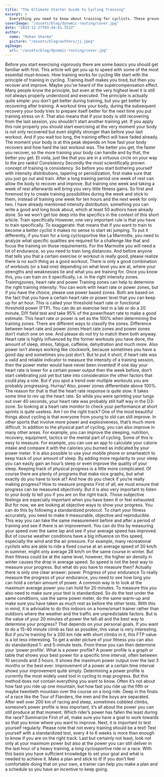 ```yaml
---
title: "The Ultimate Starter Guide to Cycling Training"
excerpt: >
  Everything you need to know about training for cyclists. These ground rules should be common knowledge for every cyclist who will start training!
coverImage: "/assets/blog/dynamic-routing/cover.jpg"
date: "2023-12-27T03:44:41.352Z"
author:
  name: "Rohan Sharma"
  picture: "/assets/blog/authors/jj.jpeg"
ogImage:
  url: "/assets/blog/dynamic-routing/cover.jpg"
---
```


Before you start exercising vigorously there are some basics you should get familiar with first. This article will get you up to speed with some of the most essential must-knows.
How training works for cycling
We start with the principle of training in cycling. Training itself makes you tired, but then you recover and improve. Maybe you’ve heard of the supercompensation effect. Many people know the principle, but even at the very highest level it is still not always properly understood and executed. The principle is actually quite simple: you don’t get better during training, but you get better by recovering after training. A workout tires your body, during the subsequent recovery your body tries to prepare itself better for the next time you put training stress on it. That also means that if your body is still recovering from the last session, you shouldn’t start another training yet.
If you apply this rule properly you should start exercising at the very moment your body is not only recovered but even slightly stronger than before your last workout. And if you wait too long, the training effect will have faded already. The moment your body is at this peak depends on how fast your body recovers and how hard the last workout was. The better you get, the faster you recover, so the more training your body can handle and by that, the better you get. Et voila, just like that you are in a virtuous circle on your way to the pro ranks!
Consistency
Secondly the most scientifically proven concept of training is consistency. So before you start bothering yourself with intensity distributions, tapering or periodization, first make sure that you just go out and train. After a long training period one week of rest can allow the body to recover and improve. But training one week and taking a week of rest afterwards will bring you very little fitness gains. So first and foremost try to create training possibilities during the week and stick to them, instead of training one week for ten hours and the next week for only two. I have already mentioned intensity distribution, something you can write a good and long book about, which at least 50 authors have already done. So we won’t get too deep into the specifics in the context of this short article.
Train specifically
However, one very important rule is that you have to train specifically. To exaggerate: that means that if you want to train to become a better cyclist it makes no sense to start ski jumping. To put it differently, if you train for a long cyclosportive like La Marmotte, you need to analyze what specific qualities are required for a challenge like that and focus the training on those requirements. For the Marmotte you will need a lot of endurance, so you need to train long distances. And before anyone that tells you that a certain exercise or workout is really good, please realize there is no such thing as a good workout. There is only a good combination of workouts (or a bad one) depending on what level you are at, where your strengths and weaknesses lie and what you are training for. Once you know this, you can train on it specifically, i.e. in the right intensity zones.
Trainingzones, heart rate and power
Training zones can help to determine the right training intensity. You can work with heart rate or power zones, but if you have the choice, please use power based zones. Both are based on the fact that you have a certain heart rate or power level that you can keep up for an hour. This is called your threshold heart rate or functional threshold power (FTP). You can do an exercise test in a lab or do a 20 minute, DIY field test and take 95% of the power/heart rate to make a good estimate. This heart rate or power is set as the 100% when determining the training zones. There are different ways to classify the zones.
Difference between heart rate and power zones
Heart rate zones and power zones don’t match one on one. And please do not try to match them both anyway. Heart rate is highly influenced by the former workouts you have done, the amount of sleep, stress, fatigue, caffeine, dehydration and much more. Also power isn’t always working like clockwork, because sometimes you have a good day and sometimes you just don’t. But to put it short, if heart rate was a valid and reliable indicator to measure the intensity of a training session, then the power meter would have never been invented!
If one day your heart rate is lower for a certain power output then the week before, don’t start celebrating just yet but take into consideration the other factors that could play a role. But if you spot a trend over multiple workouts you are probably progressing. Hurray! Also, power zones differentiate above 100%. The reason for that is that the heart rate response is quite slow. It takes some time to rev up the heart rate. So while you were sprinting your lungs out over 40 seconds, your heart rate was probably still half way in the D3-zone. So looking at a heart rate monitor to check your performance at short sprints is quite useless.
Am I on the right track?
One of the most beautiful things about cycling is that everyone from young to old can still improve. In other sports that involve more power and explosiveness, that’s much more difficult. In addition to the physical part of cycling, you can also improve in many other areas. For example, you can improve the sleeping, nutrition, recovery, equipment, tactics or the mental part of cycling.
Some of this is easy to measure. For example, you can use an app to calculate your calorie intake and compare it with the calories you burned as indicated by your power meter. It is also possible to use your mobile phone or smartwatch to keep track of your amount of sleep. By adding more regularity to your sleep you can easily gain an hour’s sleep or even improve the quality of your sleep.
Keeping track of physical progress is a little more complicated. Of course there are plenty of programs that make nice graphs, but what exactly do you have to look at? And how do you check if you’re really making progress?
How to measure progress
First of all, we must ensure that progress can be measured objectively. But it is also very important to listen to your body to tell you if you are on the right track. Those subjective feelings are especially important when you have been ill or feel exhausted. But for now, we are looking at objective ways to show your progress. You can do this by following a standardized protocol. To chart your fitness accurately, you need to make it measurable, objective and reproducible. This way you can take the same measurement before and after a period of training and see if there is an improvement.
You can do this by measuring your speed over the same lap and see if your average speed has improved. But of course weather conditions have a big influence on this speed, especially the wind and the air pressure. For example, many recreational cyclists who are able to ride a fixed course at an average speed of 30 km/h in summer, might only average 28 km/h on the same course in winter. But their fitness could be at the same level, however, the higher air density in winter causes the drop in average speed. So speed is not the best way to measure your progress. But what do you have to measure then? Actually there is only one clear answer: power.
Progress of your endurance
To really measure the progress of your endurance, you need to see how long you can hold a certain amount of power. A common way is to look at the maximum average power you can hold for 20 minutes. To measure this you also need to make sure your test is standardized. So do the test under the same conditions, use the same power meter, do the same warm-up and make sure you have taken as much rest as before the other tests. With this in mind, it is advisable to do this indoors on a home/smart trainer rather than outdoors where the weather and the traffic are unpredictable factors.
But is the value of your 20 minutes of power the tell-all and the best way to determine your progress? That depends on your personal goals. If you want to do a 15-40 minute climb as fast as possible, this value is very interesting. But if you’re training for a 200 km ride with short climbs in it, this FTP value is a lot less interesting. To get a wider picture of your fitness you can also do standardized 1- and 5-minute tests. From these you can then determine your ‘power profile’.
What is a power profile?
A power profile is a graph or table that shows your best power for a specific time interval, often between 10 seconds and 3 hours. It shows the maximum power output over the last 3 months or the best ever. Improvement of a power at a certain time interval shows your improvement quite simply. Determining a power profile is currently the most widely used tool in cycling to map progress. But this method does not contain everything you want to know. Often it’s not about how fast you ride up one mountain, but how fast you ride up the fifth or maybe twentieth mountain over the course on a long ride. Deep in the finals of a race like the Tour of Flanders, the men and the boys are separated. After well over 200 km of racing and steep, sometimes cobbled climbs, someone’s power profile is less important, it’s all about the power you can still produce at that moment. Which rider’s power has fallen the least during the race?
Summarize
First of all, make sure you have a goal to work towards so that you know where you want to improve. Next, it is important to test yourself regularly. Please note that not every training should be a test! Test yourself with a standardized test, every 4 to 6 weeks is more than enough to know if you are on the right track. Last but certainly not least, look not only at your maximum power but also at the power you can still deliver in the last hour of a heavy training, a long cyclosportive ride or a race.
With this basis you have sufficient knowledge to set your goal and what is needed to achieve it. Make a plan and stick to it! If you don’t feel comfortable doing that on your own, a trainer can help you make a plan and a schedule so you have an incentive to keep going.